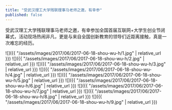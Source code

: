 ```yaml
---
title: "受武汉理工大学残联理事马老师之邀，有幸参"
published: false
---
```

受武汉理工大学残联理事马老师之邀，有幸参加全国首届互联网+大学生创业节闭幕式，活动现场热闹非凡，更是与来自全国创新教育的领导们近距离接触，真是一次难忘的经历。



![]({{ "/assets/images/2017/06/2017-06-18-shou-wu-h/1.jpg" | relative_url }})
![]({{ "/assets/images/2017/06/2017-06-18-shou-wu-h/2.jpg" | relative_url }})
![]({{ "/assets/images/2017/06/2017-06-18-shou-wu-h/3.jpg" | relative_url }})
![]({{ "/assets/images/2017/06/2017-06-18-shou-wu-h/4.jpg" | relative_url }})
![]({{ "/assets/images/2017/06/2017-06-18-shou-wu-h/5.jpg" | relative_url }})
![]({{ "/assets/images/2017/06/2017-06-18-shou-wu-h/6.jpg" | relative_url }})
![]({{ "/assets/images/2017/06/2017-06-18-shou-wu-h/7.jpg" | relative_url }})
![]({{ "/assets/images/2017/06/2017-06-18-shou-wu-h/8.jpg" | relative_url }})
![]({{ "/assets/images/2017/06/2017-06-18-shou-wu-h/9.jpg" | relative_url }})
